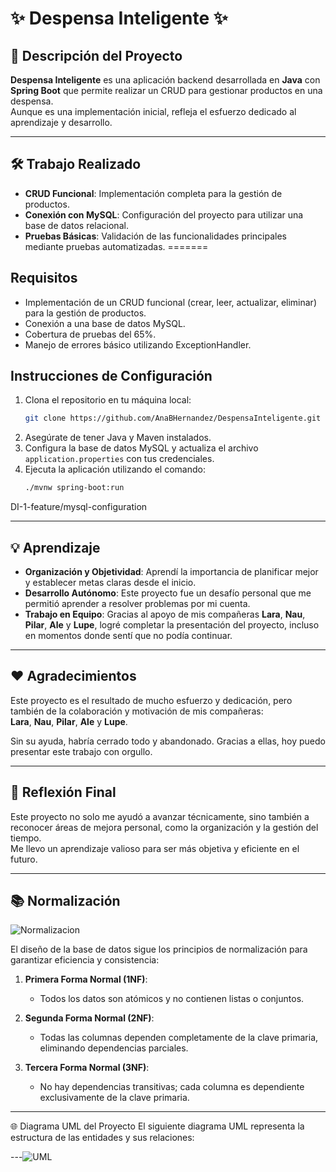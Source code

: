 # ✨ **Despensa Inteligente** ✨

## 📄 **Descripción del Proyecto**

**Despensa Inteligente** es una aplicación backend desarrollada en **Java** con **Spring Boot** que permite realizar un CRUD para gestionar productos en una despensa.  
Aunque es una implementación inicial, refleja el esfuerzo dedicado al aprendizaje y desarrollo.

---

## 🛠️ **Trabajo Realizado**

- **CRUD Funcional**: Implementación completa para la gestión de productos.
- **Conexión con MySQL**: Configuración del proyecto para utilizar una base de datos relacional.
- **Pruebas Básicas**: Validación de las funcionalidades principales mediante pruebas automatizadas.
=======
## Requisitos
- Implementación de un CRUD funcional (crear, leer, actualizar, eliminar) para la gestión de productos.
- Conexión a una base de datos MySQL.
- Cobertura de pruebas del 65%.
- Manejo de errores básico utilizando ExceptionHandler.

## Instrucciones de Configuración
1. Clona el repositorio en tu máquina local:
    ```sh
    git clone https://github.com/AnaBHernandez/DespensaInteligente.git
    ```
2. Asegúrate de tener Java y Maven instalados.
3. Configura la base de datos MySQL y actualiza el archivo `application.properties` con tus credenciales.
4. Ejecuta la aplicación utilizando el comando:
    ```sh
    ./mvnw spring-boot:run
    ```
DI-1-feature/mysql-configuration

---

## 💡 **Aprendizaje**

- **Organización y Objetividad**: Aprendí la importancia de planificar mejor y establecer metas claras desde el inicio.
- **Desarrollo Autónomo**: Este proyecto fue un desafío personal que me permitió aprender a resolver problemas por mi cuenta.
- **Trabajo en Equipo**: Gracias al apoyo de mis compañeras **Lara**, **Nau**, **Pilar**, **Ale** y **Lupe**, logré completar la presentación del proyecto, incluso en momentos donde sentí que no podía continuar.

---

## ❤️ **Agradecimientos**

Este proyecto es el resultado de mucho esfuerzo y dedicación, pero también de la colaboración y motivación de mis compañeras:  
**Lara**, **Nau**, **Pilar**, **Ale** y **Lupe**.  

Sin su ayuda, habría cerrado todo y abandonado. Gracias a ellas, hoy puedo presentar este trabajo con orgullo.

---

## 📝 **Reflexión Final**

Este proyecto no solo me ayudó a avanzar técnicamente, sino también a reconocer áreas de mejora personal, como la organización y la gestión del tiempo.  
Me llevo un aprendizaje valioso para ser más objetiva y eficiente en el futuro.

---

## 📚 **Normalización**
![Normalizacion](https://github.com/user-attachments/assets/c5ef49d5-233b-4837-8102-b2308b3b39bd)

El diseño de la base de datos sigue los principios de normalización para garantizar eficiencia y consistencia:

1. **Primera Forma Normal (1NF)**:  
   - Todos los datos son atómicos y no contienen listas o conjuntos.

2. **Segunda Forma Normal (2NF)**:  
   - Todas las columnas dependen completamente de la clave primaria, eliminando dependencias parciales.

3. **Tercera Forma Normal (3NF)**:  
   - No hay dependencias transitivas; cada columna es dependiente exclusivamente de la clave primaria.

---

🌐 Diagrama UML del Proyecto
El siguiente diagrama UML representa la estructura de las entidades y sus relaciones:


---![UML](https://github.com/user-attachments/assets/24ffbdb0-9764-46e2-8ffb-cfd1a9fcfbd1)


